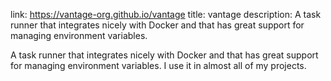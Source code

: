 link: https://vantage-org.github.io/vantage
title: vantage
description: A task runner that integrates nicely with Docker and that has great support for managing environment variables.

A task runner that integrates nicely with Docker and that has great support for
managing environment variables. I use it in almost all of my projects.

